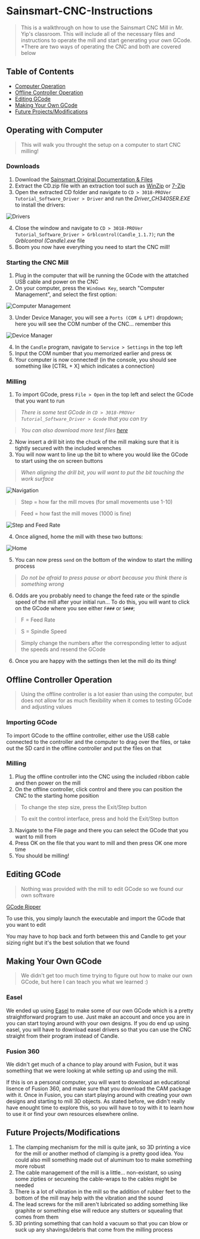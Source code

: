# Sainsmart-CNC-Instructions
> This is a walkthrough on how to use the Sainsmart CNC Mill in Mr. Yip's classroom. This will include all of the necessary files and instructions to operate the mill and start generating your own GCode.
*There are two ways of operating the CNC and both are covered below
## Table of Contents
* [Computer Operation](#operating-with-computer)
* [Offline Controller Operation](#offline-controller-operation)
* [Editing GCode](#editing-gcode)
* [Making Your Own GCode](#making-your-own-gcode)
* [Future Projects/Modifications](#future-projects/modifications)


## Operating with Computer
> This will walk you throught the setup on a computer to start CNC milling!
### Downloads
1. Download the [Sainsmart Original Documentation & Files](https://docs.sainsmart.com/article/7c20d7zaw3-how-to-install-candle-grblcontrol-for-windows)
2. Extract the CD.zip file with an extraction tool such as [WinZip](https://www.winzip.com/win/en/) or [7-Zip](https://www.7-zip.org/)
3. Open the extracted CD folder and navigate to `CD > 3018-PROVer Tutorial_Software_Driver > Driver` and run the *Driver_CH340SER.EXE* to install the drivers:

![Drivers](./img/DriverInstall.png)

4. Close the window and navigate to `CD > 3018-PROVer Tutorial_Software_Driver > Grblcontrol(Candle_1.1.7)`; run the *Grblcontrol (Candle).exe* file
5. Boom you now have everything you need to start the CNC mill!

### Starting the CNC Mill
1. Plug in the computer that will be running the GCode with the attatched USB cable and power on the CNC
2. On your computer, press the `Windows Key`, search "Computer Management", and select the first option: 

![Computer Management](./img/ComputerManagement.png)

3. Under Device Manager, you will see a `Ports (COM & LPT)` dropdown; here you will see the COM number of the CNC... remember this

![Device Manager](./img/DeviceManager.png)

4. In the `Candle` program, navigate to `Service > Settings` in the top left
5. Input the COM number that you memorized earlier and press `OK`
6. Your computer is now connected! (in the console, you should see something like [CTRL + X] which indicates a connection)

### Milling
1. To import GCode, press `File > Open` in the top left and select the GCode that you want to run

> *There is some test GCode in `CD > 3018-PROVer Tutorial_Software_Driver > Gcode` that you can try*

> *You can also download more test files [here](https://drive.google.com/drive/folders/1tbcUEpciVWc9IrO-3qc5D1uYymUoVKXO)*

2. Now insert a drill bit into the chuck of the mill making sure that it is tightly secured with the included wrenches
3. You will now want to line up the bit to where you would like the GCode to start using the on screen buttons

> *When aligning the drill bit, you will want to put the bit touching the work surface*

![Navigation](./img/navigate.png)

> Step = how far the mill moves (for small movements use 1-10)

> Feed = how fast the mill moves (1000 is fine)

![Step and Feed Rate](./img/stepandfeed.png)

4. Once aligned, home the mill with these two buttons:

![Home](./img/Home.png)

5. You can now press `send` on the bottom of the window to start the milling process

> *Do not be afraid to press pause or abort because you think there is something wrong*

6. Odds are you probably need to change the feed rate or the spindle speed of the mill after your initial run...
To do this, you will want to click on the GCode where you see either `F###` or `S###`;

> F = Feed Rate

> S = Spindle Speed

> Simply change the numbers after the corresponding letter to adjust the speeds and resend the GCode

6. Once you are happy with the settings then let the mill do its thing!


## Offline Controller Operation
> Using the offline controller is a lot easier than using the computer, but does not allow for as much flexibility when it comes to testing GCode and adjusting values

### Importing GCode
To import GCode to the offline controller, either use the USB cable connected to the controller and the computer to drag over the files, or take out the SD card in the offline controller and put the files on that

### Milling
1. Plug the offline controller into the CNC using the included ribbon cable and then power on the mill
2. On the offline controller, click control and there you can position the CNC to the starting home position

> To change the step size, press the Exit/Step button

> To exit the control interface, press and hold the Exit/Step button

3. Navigate to the File page and there you can select the GCode that you want to mill from
4. Press OK on the file that you want to mill and then press OK one more time
5. You should be milling!

## Editing GCode
> Nothing was provided with the mill to edit GCode so we found our own software

[GCode Ripper](https://www.scorchworks.com/Gcoderipper/gcoderipper.html)

To use this, you simply launch the executable and import the GCode that you want to edit

You may have to hop back and forth between this and Candle to get your sizing right but it's the best solution that we found

## Making Your Own GCode
> We didn't get too much time trying to figure out how to make our own GCode, but here I can teach you what we learned :)

### Easel
We ended up using [Easel](https://www.inventables.com/technologies/easel) to make some of our own GCode which is a pretty straightforward program to use.
Just make an account and once you are in you can start toying around with your own designs. If you do end up using easel, you will have to download easel drivers so that you can use the CNC straight from their program instead of Candle.

### Fusion 360
We didn't get much of a chance to play around with Fusion, but it was something that we were looking at while setting up and using the mill.

If this is on a personal computer, you will want to download an educational lisence of Fusion 360, and make sure that you download the CAM package with it. Once in Fusion, you can start playing around with creating your own designs and starting to mill 3D objects. As stated before, we didn't really have enought time to explore this, so you will have to toy with it to learn how to use it or find your own resources elsewhere online.

## Future Projects/Modifications
1. The clamping mechanism for the mill is quite jank, so 3D printing a vice for the mill or another method of clamping is a pretty good idea. You could also mill something made out of aluminum too to make something more robust
2. The cable management of the mill is a little... non-existant, so using some zipties or secureing the cable-wraps to the cables might be needed
3. There is a lot of vibration in the mill so the addition of rubber feet to the bottom of the mill may help with the vibration and the sound
4. The lead screws for the mill aren't lubricated so adding something like graphite or something else will reduce any stutters or squealing that comes from them
5. 3D printing something that can hold a vacuum so that you can blow or suck up any shavings/debris that come from the milling process 
